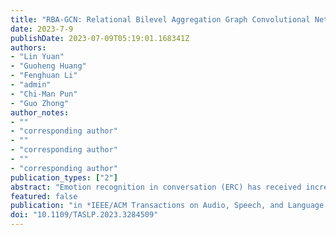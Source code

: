 ```yaml
---
title: "RBA-GCN: Relational Bilevel Aggregation Graph Convolutional Network for Emotion Recognition"
date: 2023-7-9
publishDate: 2023-07-09T05:19:01.168341Z
authors: 
- "Lin Yuan"
- "Guoheng Huang"
- "Fenghuan Li"
- "admin"
- "Chi-Man Pun"
- "Guo Zhong"
author_notes:
- ""
- "corresponding author"
- ""
- "corresponding author"
- ""
- "corresponding author"
publication_types: ["2"]
abstract: "Emotion recognition in conversation (ERC) has received increasing attention from researchers due to its wide range of applications. As conversation has a natural graph structure, numerous approaches used to model ERC based on graph convolutional networks (GCNs) have yielded significant results. However, the aggregation approach of traditional GCNs suffers from the node information redundancy problem, leading to node discriminant information loss. Additionally, single-layer GCNs lack the capacity to capture long-range contextual information from the graph. Furthermore, the majority of approaches are based on textual modality or stitching together different modalities, resulting in a weak ability to capture interactions between modalities. To address these problems, we present the relational bilevel aggregation graph convolutional network (RBA-GCN), which consists of three modules: the graph generation module (GGM), similarity-based cluster building module (SCBM) and bilevel aggregation module (BiAM). First, GGM constructs a novel graph to reduce the redundancy of target node information. Then, SCBM calculates the node similarity in the target node and its structural neighborhood, where noisy information with low similarity is filtered out to preserve the discriminant information of the node. Meanwhile, BiAM is a novel aggregation method that can preserve the information of nodes during the aggregation process. This module can construct the interaction between different modalities and capture long-range contextual information based on similarity clusters. On both the IEMOCAP and MELD datasets, the weighted average F1 score of RBA-GCN has a 2.17 to 5.21% improvement over that of the most advanced method."
featured: false
publication: "in *IEEE/ACM Transactions on Audio, Speech, and Language Processing* [SCI,JCR Q1]"
doi: "10.1109/TASLP.2023.3284509"
---
```


